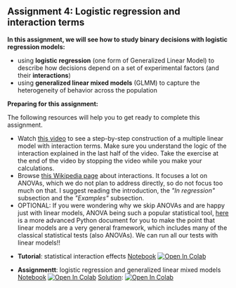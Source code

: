 ## Assignment 4: Logistic regression and interaction terms

**In this assignment, we will see how to study binary decisions with logistic regression models:**
- using **logistic regression** (one form of Generalized Linear Model) to describe how decisions depend on a set of experimental factors (and their **interactions**)
- using **generalized linear mixed models** (GLMM) to capture the heterogeneity of behavior across the population 

<div class="alert alert-block alert-warning">
<b>Preparing for this assignment:</b> 

The following resources will help you to get ready to complete this assignment. 
<ul>
        <li>Watch <a href="https://www.youtube.com/watch?v=HSHcIHMxhbE" target="_blank">this video</a> to see a step-by-step construction of a multiple linear model with interaction terms. Make sure you understand the logic of the interaction explained in the last half of the video. Take the exercise at the end of the video by stopping the video while you make your calculations.</li>
    <li>Browse <a href="https://en.wikipedia.org/wiki/Interaction_(statistics)" target="_blank">this Wikipedia page</a> about interactions. It focuses a lot on ANOVAs, which we do not plan to address directly, so do not focus too much on that. I suggest reading the introduction, the <i>"In regression"</i> subsection and the <i>"Examples"</i> subsection. </li>
    <li>OPTIONAL: If you were wondering why we skip ANOVAs and are happy just with linear models, ANOVA being such a popular statistical tool, <a href="https://eigenfoo.xyz/tests-as-linear/" target="_blank">here</a> is a more advanced Python document for you to make the point that linear models are a very general framework, which includes many of the classical statistical tests (also ANOVAs). We can run all our tests with linear models!!
</ul>
</div>


- **Tutorial**: statistical interaction effects [Notebook](interaction.ipynb) [![Open In Colab](https://colab.research.google.com/assets/colab-badge.svg)](https://colab.research.google.com/github/wimmerlab/MBC-DataAnalysis/blob/main/A4_LogisticRegression/interaction.ipynb) 

- **Assignmentt**: logistic regression and generalized linear mixed models [Notebook](Assignment4.ipynb) [![Open In Colab](https://colab.research.google.com/assets/colab-badge.svg)](https://colab.research.google.com/github/wimmerlab/MBC-DataAnalysis/blob/main/A4_LogisticRegression/Assignment4.ipynb)  [Solution](Assignment4_solutions.ipynb): [![Open In Colab](https://colab.research.google.com/assets/colab-badge.svg)](https://colab.research.google.com/github/wimmerlab/MBC-DataAnalysis/blob/main/A4_LogisticRegression/Assignment4_solutions.ipynb)
